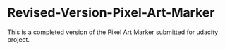 # Revised-Version-Pixel-Art-Marker
This is a completed version of the Pixel Art Marker submitted for udacity project.
